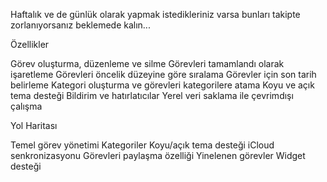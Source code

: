 Haftalık ve de günlük olarak yapmak istedikleriniz varsa bunları takipte zorlanıyorsanız beklemede kalın...

Özellikler

Görev oluşturma, düzenleme ve silme
Görevleri tamamlandı olarak işaretleme
Görevleri öncelik düzeyine göre sıralama
Görevler için son tarih belirleme
Kategori oluşturma ve görevleri kategorilere atama
Koyu ve açık tema desteği
Bildirim ve hatırlatıcılar
Yerel veri saklama ile çevrimdışı çalışma

Yol Haritası

 Temel görev yönetimi
 Kategoriler
 Koyu/açık tema desteği
 iCloud senkronizasyonu
 Görevleri paylaşma özelliği
 Yinelenen görevler
 Widget desteği

